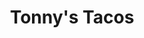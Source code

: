 ---
template: Post
title: Tonny's Tacos
tags: Mexican
category: Local
phone: 901-653-8469
services: carry-out, curbside
---